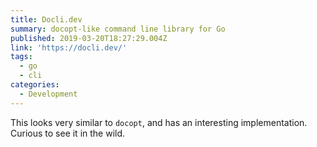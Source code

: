 ```yaml
---
title: Docli.dev
summary: docopt-like command line library for Go
published: 2019-03-20T18:27:29.004Z
link: 'https://docli.dev/'
tags:
  - go
  - cli
categories:
  - Development
---
```

This looks very similar to `docopt`, and has an interesting implementation. Curious to see it in the wild.
